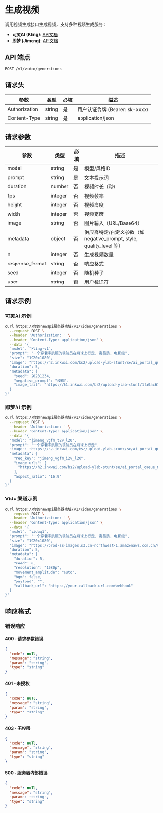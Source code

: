 # 生成视频

调用视频生成接口生成视频，支持多种视频生成服务：

- **可灵AI (Kling)**: [API文档](https://app.klingai.com/cn/dev/document-api/apiReference/commonInfo)
- **即梦 (Jimeng)**: [API文档](https://www.volcengine.com/docs/85621/1538636)

## API 端点

```
POST /v1/video/generations
```

## 请求头

| 参数 | 类型 | 必填 | 描述 |
|------|------|------|------|
| Authorization | string | 是 | 用户认证令牌 (Bearer: sk-xxxx) |
| Content-Type | string | 是 | application/json |

## 请求参数

| 参数 | 类型 | 必填 | 描述 |
|------|------|------|------|
| model | string | 是 | 模型/风格ID |
| prompt | string | 是 | 文本提示词 |
| duration | number | 否 | 视频时长（秒） |
| fps | integer | 否 | 视频帧率 |
| height | integer | 否 | 视频高度 |
| width | integer | 否 | 视频宽度 |
| image | string | 否 | 图片输入（URL/Base64） |
| metadata | object | 否 | 供应商特定/自定义参数（如 negative_prompt, style, quality_level 等） |
| n | integer | 否 | 生成视频数量 |
| response_format | string | 否 | 响应格式 |
| seed | integer | 否 | 随机种子 |
| user | string | 否 | 用户标识符 |

## 请求示例

### 可灵AI 示例

```bash
curl https://你的newapi服务器地址/v1/video/generations \
  --request POST \
  --header 'Authorization: ' \
  --header 'Content-Type: application/json' \
  --data '{
  "model": "kling-v1",
  "prompt": "一个穿着宇航服的宇航员在月球上行走, 高品质, 电影级",
  "size": "1920x1080",
  "image": "https://h2.inkwai.com/bs2/upload-ylab-stunt/se/ai_portal_queue_mmu_image_upscale_aiweb/3214b798-e1b4-4b00-b7af-72b5b0417420_raw_image_0.jpg",
  "duration": 5,
  "metadata": {
    "seed": 20231234,
    "negative_prompt": "模糊",
    "image_tail": "https://h1.inkwai.com/bs2/upload-ylab-stunt/1fa0ac67d8ce6cd55b50d68b967b3a59.png"
  }
}'
```

### 即梦AI 示例

```bash
curl https://你的newapi服务器地址/v1/video/generations \
  --request POST \
  --header 'Authorization: ' \
  --header 'Content-Type: application/json' \
  --data '{
  "model": "jimeng_vgfm_t2v_l20",
  "prompt": "一个穿着宇航服的宇航员在月球上行走",
  "image": "https://h2.inkwai.com/bs2/upload-ylab-stunt/se/ai_portal_queue_mmu_image_upscale_aiweb/3214b798-e1b4-4b00-b7af-72b5b0417420_raw_image_0.jpg",
  "metadata": {
    "req_key": "jimeng_vgfm_i2v_l20",
    "image_urls": [
      "https://h2.inkwai.com/bs2/upload-ylab-stunt/se/ai_portal_queue_mmu_image_upscale_aiweb/3214b798-e1b4-4b00-b7af-72b5b0417420_raw_image_0.jpg"
    ],
    "aspect_ratio": "16:9"
  }
}'
```

### Vidu 渠道示例

```bash
curl https://你的newapi服务器地址/v1/video/generations \
  --request POST \
  --header 'Authorization: ' \
  --header 'Content-Type: application/json' \
  --data '{
  "model": "viduq1",
  "prompt": "一个穿着宇航服的宇航员在月球上行走, 高品质, 电影级",
  "size": "1920x1080",
  "image": "https://prod-ss-images.s3.cn-northwest-1.amazonaws.com.cn/vidu-maas/template/image2video.png",
  "duration": 5,
  "metadata": {
    "duration": 5,
    "seed": 0,
    "resolution": "1080p",
    "movement_amplitude": "auto",
    "bgm": false,
    "payload": "",
    "callback_url": "https://your-callback-url.com/webhook"
  }
}'
```

## 响应格式

### 错误响应

#### 400 - 请求参数错误
```json
{
  "code": null,
  "message": "string",
  "param": "string",
  "type": "string"
}
```

#### 401 - 未授权
```json
{
  "code": null,
  "message": "string",
  "param": "string",
  "type": "string"
}
```

#### 403 - 无权限
```json
{
  "code": null,
  "message": "string",
  "param": "string",
  "type": "string"
}
```

#### 500 - 服务器内部错误
```json
{
  "code": null,
  "message": "string",
  "param": "string",
  "type": "string"
}
```
